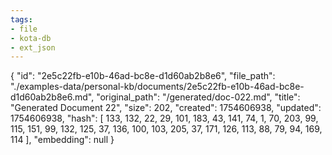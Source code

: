 ```yaml
---
tags:
- file
- kota-db
- ext_json
---
```

{
  "id": "2e5c22fb-e10b-46ad-bc8e-d1d60ab2b8e6",
  "file_path": "./examples-data/personal-kb/documents/2e5c22fb-e10b-46ad-bc8e-d1d60ab2b8e6.md",
  "original_path": "/generated/doc-022.md",
  "title": "Generated Document 22",
  "size": 202,
  "created": 1754606938,
  "updated": 1754606938,
  "hash": [
    133,
    132,
    22,
    29,
    101,
    183,
    43,
    141,
    74,
    1,
    70,
    203,
    99,
    115,
    151,
    99,
    132,
    125,
    37,
    136,
    100,
    103,
    205,
    37,
    171,
    126,
    113,
    88,
    79,
    94,
    169,
    114
  ],
  "embedding": null
}